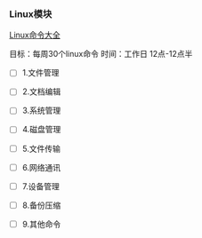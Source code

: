 ### Linux模块
[Linux命令大全]( https://www.linuxcool.com/)

目标：每周30个linux命令
时间：工作日 12点-12点半 

- [ ] 1.文件管理
- [ ] 2.文档编辑
- [ ] 3.系统管理
- [ ] 4.磁盘管理
- [ ] 5.文件传输
- [ ] 6.网络通讯
- [ ] 7.设备管理
- [ ] 8.备份压缩
- [ ] 9.其他命令

